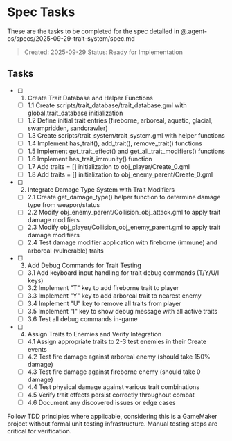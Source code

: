 # Spec Tasks

These are the tasks to be completed for the spec detailed in @.agent-os/specs/2025-09-29-trait-system/spec.md

> Created: 2025-09-29
> Status: Ready for Implementation

## Tasks

- [ ] 1. Create Trait Database and Helper Functions
  - [ ] 1.1 Create scripts/trait_database/trait_database.gml with global.trait_database initialization
  - [ ] 1.2 Define initial trait entries (fireborne, arboreal, aquatic, glacial, swampridden, sandcrawler)
  - [ ] 1.3 Create scripts/trait_system/trait_system.gml with helper functions
  - [ ] 1.4 Implement has_trait(), add_trait(), remove_trait() functions
  - [ ] 1.5 Implement get_trait_effect() and get_all_trait_modifiers() functions
  - [ ] 1.6 Implement has_trait_immunity() function
  - [ ] 1.7 Add traits = [] initialization to obj_player/Create_0.gml
  - [ ] 1.8 Add traits = [] initialization to obj_enemy_parent/Create_0.gml

- [ ] 2. Integrate Damage Type System with Trait Modifiers
  - [ ] 2.1 Create get_damage_type() helper function to determine damage type from weapon/status
  - [ ] 2.2 Modify obj_enemy_parent/Collision_obj_attack.gml to apply trait damage modifiers
  - [ ] 2.3 Modify obj_player/Collision_obj_enemy_parent.gml to apply trait damage modifiers
  - [ ] 2.4 Test damage modifier application with fireborne (immune) and arboreal (vulnerable) traits

- [ ] 3. Add Debug Commands for Trait Testing
  - [ ] 3.1 Add keyboard input handling for trait debug commands (T/Y/U/I keys)
  - [ ] 3.2 Implement "T" key to add fireborne trait to player
  - [ ] 3.3 Implement "Y" key to add arboreal trait to nearest enemy
  - [ ] 3.4 Implement "U" key to remove all traits from player
  - [ ] 3.5 Implement "I" key to show debug message with all active traits
  - [ ] 3.6 Test all debug commands in-game

- [ ] 4. Assign Traits to Enemies and Verify Integration
  - [ ] 4.1 Assign appropriate traits to 2-3 test enemies in their Create events
  - [ ] 4.2 Test fire damage against arboreal enemy (should take 150% damage)
  - [ ] 4.3 Test fire damage against fireborne enemy (should take 0 damage)
  - [ ] 4.4 Test physical damage against various trait combinations
  - [ ] 4.5 Verify trait effects persist correctly throughout combat
  - [ ] 4.6 Document any discovered issues or edge cases

Follow TDD principles where applicable, considering this is a GameMaker project without formal unit testing infrastructure. Manual testing steps are critical for verification.
